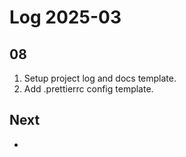 # Log 2025-03

## 08

1. Setup project log and docs template.
2. Add .prettierrc config template.

## Next

- 
